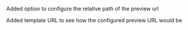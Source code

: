 Added option to configure the relative path of the preview url

Added template URL to see how the configured preview URL would be